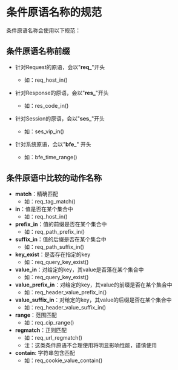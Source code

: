 # 条件原语名称的规范

条件原语名称会使用以下规范：

## 条件原语名称前缀

- 针对Request的原语，会以"**req_**"开头
    - 如：req_host_in()

- 针对Response的原语，会以"**res_**"开头
    - 如：res_code_in()

- 针对Session的原语，会以"**ses_**"开头
    - 如：ses_vip_in()

- 针对系统原语，会以"**bfe_**" 开头
    - 如：bfe_time_range()

## 条件原语中比较的动作名称

- **match**：精确匹配
    - 如：req_tag_match()
- **in**：值是否在某个集合中
    - 如：req_host_in()
- **prefix_in**：值的前缀是否在某个集合中
    - 如：req_path_prefix_in()
- **suffix_in**：值的后缀是否在某个集合中
    - 如：req_path_suffix_in()
- **key_exist**：是否存在指定的key
    - 如：req_query_key_exist()
- **value_in**：对给定的key，其value是否落在某个集合中
    - 如：req_query_key_exist()
- **value_prefix_in**：对给定的key，其value的前缀是否在某个集合中
    - 如：req_header_value_prefix_in()
- **value_suffix_in**：对给定的key，其value的后缀是否在某个集合中
    - 如：req_header_value_suffix_in()
- **range**：范围匹配
    - 如：req_cip_range()
- **regmatch**：正则匹配
    - 如：req_url_regmatch()
    - 注：这类条件原语不合理使用将明显影响性能，谨慎使用
- **contain**: 字符串包含匹配
    - 如：req_cookie_value_contain()
